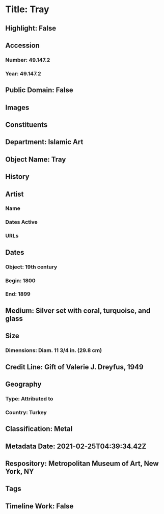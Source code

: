 # Title: Tray
## Highlight: False
## Accession
### Number: 49.147.2
### Year: 49.147.2
## Public Domain: False
## Images
## Constituents
## Department: Islamic Art
## Object Name: Tray
## History
## Artist
### Name
### Dates Active
### URLs
## Dates
### Object: 19th century
### Begin: 1800
### End: 1899
## Medium: Silver set with coral, turquoise, and glass
## Size
### Dimensions: Diam. 11 3/4 in. (29.8 cm)
## Credit Line: Gift of Valerie J. Dreyfus, 1949
## Geography
### Type: Attributed to
### Country: Turkey
## Classification: Metal
## Metadata Date: 2021-02-25T04:39:34.42Z
## Respository: Metropolitan Museum of Art, New York, NY
## Tags
## Timeline Work: False
